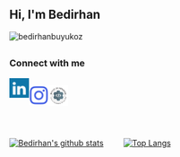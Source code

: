 

<h2 align="left">Hi, I'm Bedirhan </h2>
<p align="left"> <img src="https://komarev.com/ghpvc/?username=bedirhanbuyukoz&label=Profile%20views&color=0e75b6&style=flat" alt="bedirhanbuyukoz" /> </p> <h2 align="left"> </h2>

### Connect with me

<a href="https://www.linkedin.com/in/bedirhan-büyüköz-8857b3192" target="blank"><img align="left" src="icons/linkedin.svg" alt="bedirhanbuyukoz" width="35px" /></a>
<h2 align="left"> </h2>
<a href="https://instagram.com/bedirhanbuyukoz" target="blank"><img align="left" src="icons/instagram.svg" alt="bedirhanbuyukoz" width="35px" /></a>
<h2 align="left"> </h2>
<a href="https://www.linkedin.com/company/beykozyazilim" target="blank"><img align="left" src="icons/beykozuniyazilim.png" alt="bedirhanbuyukoz" width="35px" /></a>
<h2 align="left"> </h2>
<br /><br /> <h2 align="left"> </h2>

<br />



[![Bedirhan's github stats](https://github-readme-stats.vercel.app/api?username=bedirhanbuyukoz&theme=dark&show_icons=true)](https://github.com/bedirhanbuyukoz/github-readme-stats)  &nbsp; &nbsp; &nbsp; &nbsp;   [![Top Langs](https://github-readme-stats.vercel.app/api/top-langs/?username=bedirhanbuyukoz&theme=dark&show_icons=true=javascript,html)](https://github.com/bedirhanbuyukoz/github-readme-stats)


